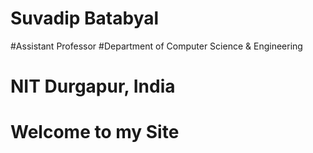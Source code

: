 # Suvadip Batabyal
#Assistant Professor
#Department of Computer Science & Engineering
# NIT Durgapur, India
# Welcome to my Site
